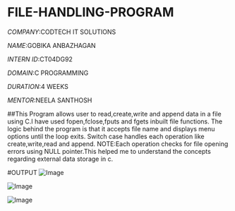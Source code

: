 # FILE-HANDLING-PROGRAM

*COMPANY*:CODTECH IT SOLUTIONS

*NAME*:GOBIKA ANBAZHAGAN

*INTERN ID*:CT04DG92

*DOMAIN*:C PROGRAMMING

*DURATION*:4 WEEKS

*MENTOR*:NEELA SANTHOSH

##This Program allows user to read,create,write and append data in a file using C.I have used fopen,fclose,fputs and fgets inbuilt file functions. The logic behind the program is that it accepts file name and displays menu options until the loop exits. Switch case handles each operation like create,write,read and append. NOTE:Each operation checks for file opening errors using NULL pointer.This helped me to understand the concepts regarding external data storage in c.

#OUTPUT
![Image](https://github.com/user-attachments/assets/55b4b900-2037-4a39-92ea-f94d626b1797)


![Image](https://github.com/user-attachments/assets/d9658092-34ad-45d3-a794-3bd4e321e1a3)


![Image](https://github.com/user-attachments/assets/3ce4e01c-9ce2-471b-938a-d85b62636d49)
